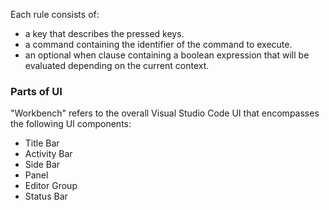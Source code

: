 
Each rule consists of:
- a key that describes the pressed keys.
- a command containing the identifier of the command to execute.
- an optional when clause containing a boolean expression that will be evaluated depending on the current context.

### Parts of UI
"Workbench" refers to the overall Visual Studio Code UI that encompasses the following UI components:
- Title Bar
- Activity Bar
- Side Bar
- Panel
- Editor Group
- Status Bar